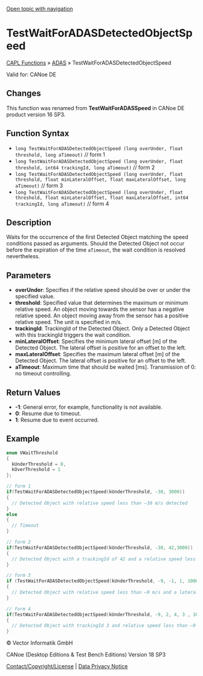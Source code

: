 [Open topic with navigation](../../../../../CANoeDEFamily.htm#Topics/CAPLFunctions/ADAS/Functions/CAPLfunctionTestWaitForADASDetectedObjectSpeed.md)

# TestWaitForADASDetectedObjectSpeed

[CAPL Functions](../../CAPLfunctions.md) » [ADAS](../CAPLfunctionsADASOverview.md) » TestWaitForADASDetectedObjectSpeed

Valid for: CANoe DE

## Changes

This function was renamed from **TestWaitForADASSpeed** in CANoe DE product version 16 SP3.

## Function Syntax

- `long TestWaitForADASDetectedObjectSpeed (long overUnder, float threshold, long aTimeout)` // form 1
- `long TestWaitForADASDetectedObjectSpeed (long overUnder, float threshold, int64 trackingId, long aTimeout)` // form 2
- `long TestWaitForADASDetectedObjectSpeed (long overUnder, float threshold, float minLateralOffset, float maxLateralOffset, long aTimeout)` // form 3
- `long TestWaitForADASDetectedObjectSpeed (long overUnder, float threshold, float minLateralOffset, float maxLateralOffset, int64 trackingId, long aTimeout)` // form 4

## Description

Waits for the occurrence of the first Detected Object matching the speed conditions passed as arguments. Should the Detected Object not occur before the expiration of the time `aTimeout`, the wait condition is resolved nevertheless.

## Parameters

- **overUnder**: Specifies if the relative speed should be over or under the specified value.
- **threshold**: Specified value that determines the maximum or minimum relative speed. An object moving towards the sensor has a negative relative speed. An object moving away from the sensor has a positive relative speed. The unit is specified in m/s.
- **trackingId**: TrackingId of the Detected Object. Only a Detected Object with this trackingId triggers the wait condition.
- **minLateralOffset**: Specifies the minimum lateral offset [m] of the Detected Object. The lateral offset is positive for an offset to the left.
- **maxLateralOffset**: Specifies the maximum lateral offset [m] of the Detected Object. The lateral offset is positive for an offset to the left.
- **aTimeout**: Maximum time that should be waited [ms]. Transmission of 0: no timeout controlling.

## Return Values

- **-1**: General error, for example, functionality is not available.
- **0**: Resume due to timeout.
- **1**: Resume due to event occurred.

## Example

```c
enum VWaitThreshold
{
  kUnderThreshold = 0,
  kOverThreshold = 1
};

// form 1
if(TestWaitForADASDetectedObjectSpeed(kUnderThreshold, -30, 3000)) 
{
  // Detected Object with relative speed less than –30 m/s detected
}
else
{
  // Timeout
}

// form 2
if(TestWaitForADASDetectedObjectSpeed(kUnderThreshold, -30, 42,3000))
{
  // Detected Object with a trackingId of 42 and a relative speed less than –30 m/s detected
}

// form 3
if (TestWaitForADASDetectedObjectSpeed(kUnderThreshold, -9, -1, 1, 1000))
{
  // Detected Object with relative speed less than –9 m/s and a lateral Offset to the host vehicle between -1 m and 1 m detected.
}

// form 4
if(TestWaitForADASDetectedObjectSpeed(kUnderThreshold, -9, 2, 4, 3 , 1000))
{
  // Detected Object with trackingId 3 and relative speed less than –9 m/s and a lateral Offset to the host vehicle between 2 m and 4 m detected.
}
```

© Vector Informatik GmbH

CANoe (Desktop Editions & Test Bench Editions) Version 18 SP3

[Contact/Copyright/License](../../../Shared/ContactCopyrightLicense.md) | [Data Privacy Notice](https://www.vector.com/int/en/company/get-info/privacy-policy/)